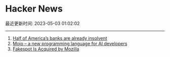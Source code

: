 # Hacker News

最近更新时间: 2023-05-03 01:02:02

--- 
1. [Half of America’s banks are already insolvent](https://finance.yahoo.com/news/half-america-banks-already-insolvent-133000968.html) 
2. [Mojo – a new programming language for AI developers](https://www.modular.com/mojo) 
3. [Fakespot Is Acquired by Mozilla](https://www.fakespot.com/post/fakespot-acquired-by-mozilla) 

